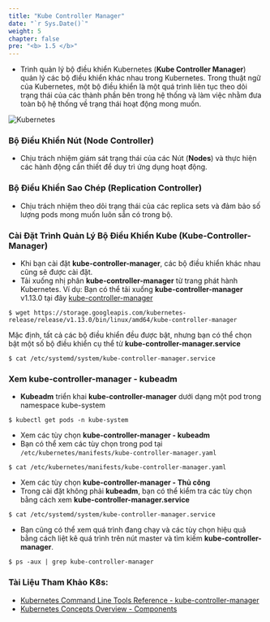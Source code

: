 ```yaml
---
title: "Kube Controller Manager"
date: "`r Sys.Date()`"
weight: 5
chapter: false
pre: "<b> 1.5 </b>"
---
```


- Trình quản lý bộ điều khiển Kubernetes (**Kube Controller Manager**) quản lý các bộ điều khiển khác nhau trong Kubernetes. Trong thuật ngữ của Kubernetes, một bộ điều khiển là một quá trình liên tục theo dõi trạng thái của các thành phần bên trong hệ thống và làm việc nhằm đưa toàn bộ hệ thống về trạng thái hoạt động mong muốn.

![Kubernetes](../../../images/part1/5/0006.png?featherlight=false&width=60pc)

### **Bộ Điều Khiển Nút (Node Controller)**

- Chịu trách nhiệm giám sát trạng thái của các Nút (**Nodes**) và thực hiện các hành động cần thiết để duy trì ứng dụng hoạt động.

### **Bộ Điều Khiển Sao Chép (Replication Controller)**

- Chịu trách nhiệm theo dõi trạng thái của các replica sets và đảm bảo số lượng pods mong muốn luôn sẵn có trong bộ.

### **Cài Đặt Trình Quản Lý Bộ Điều Khiển Kube (Kube-Controller-Manager)**

- Khi bạn cài đặt **kube-controller-manager**, các bộ điều khiển khác nhau cũng sẽ được cài đặt.
- Tải xuống nhị phân **kube-controller-manager** từ trang phát hành Kubernetes. Ví dụ: Bạn có thể tải xuống **kube-controller-manager** v1.13.0 tại đây [kube-controller-manager](https://storage.googleapis.com/kubernetes-release/release/v1.13.0/bin/linux/amd64/kube-controller-manager)

```
$ wget https://storage.googleapis.com/kubernetes-release/release/v1.13.0/bin/linux/amd64/kube-controller-manager
```

Mặc định, tất cả các bộ điều khiển đều được bật, nhưng bạn có thể chọn bật một số bộ điều khiển cụ thể từ **kube-controller-manager.service**

```
$ cat /etc/systemd/system/kube-controller-manager.service
```

### **Xem kube-controller-manager - kubeadm**

- **Kubeadm** triển khai **kube-controller-manager** dưới dạng một pod trong namespace kube-system

```
$ kubectl get pods -n kube-system
```

- Xem các tùy chọn **kube-controller-manager - kubeadm**
- Bạn có thể xem các tùy chọn trong pod tại `/etc/kubernetes/manifests/kube-controller-manager.yaml`

```
$ cat /etc/kubernetes/manifests/kube-controller-manager.yaml
```

- Xem các tùy chọn **kube-controller-manager - Thủ công**
- Trong cài đặt không phải **kubeadm**, bạn có thể kiểm tra các tùy chọn bằng cách xem **kube-controller-manager.service**

```
$ cat /etc/systemd/system/kube-controller-manager.service
```

- Bạn cũng có thể xem quá trình đang chạy và các tùy chọn hiệu quả bằng cách liệt kê quá trình trên nút master và tìm kiếm **kube-controller-manager**.

```
$ ps -aux | grep kube-controller-manager
```

### **Tài Liệu Tham Khảo K8s:**

- [Kubernetes Command Line Tools Reference - kube-controller-manager](https://kubernetes.io/docs/reference/command-line-tools-reference/kube-controller-manager/)
- [Kubernetes Concepts Overview - Components](https://kubernetes.io/docs/concepts/overview/components/)
